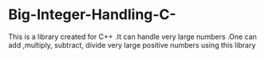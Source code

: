 # Big-Integer-Handling-C-
This is a library created for C++ .It can handle very large numbers .One can add ,multiply, subtract, divide very large positive numbers using this library 

